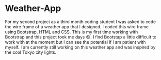 # Weather-App
For my second project as a third month coding student I was asked to code the wire frame of a weather app that I designed. I coded this wire frame using Bootstrap, HTML and CSS. This is my first time working with Bootstrap and this project took me days 😓. I find Bootstap a little difficult to work with at the moment but I can see the potential if I am patient with myself.
I am currently still working on this weather app and was inspired by the cool Tokyo city lights.
